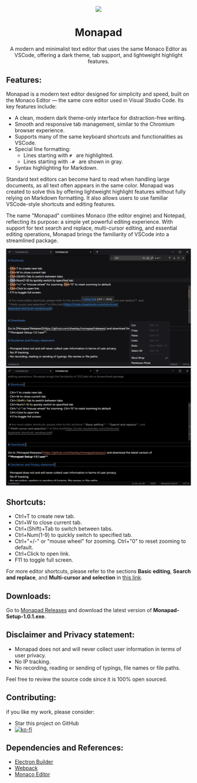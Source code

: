 <p align="center">
  <img width="128" align="center" src="icon/favicon.ico">
</p>
<h1 align="center">
  Monapad
</h1>
<p align="center">
  A modern and minimalist text editor that uses the same Monaco Editor as VSCode, offering a dark theme, tab support, and lightweight highlight features.
</p>

## Features:

Monapad is a modern text editor designed for simplicity and speed, built on the Monaco Editor — the same core editor used in Visual Studio Code. Its key features include:

- A clean, modern dark theme-only interface for distraction-free writing.
- Smooth and responsive tab management, similar to the Chromium browser experience.
- Supports many of the same keyboard shortcuts and functionalities as VSCode.
- Special line formatting:
  - Lines starting with `# ` are highlighted.
  - Lines starting with `-# ` are shown in gray.
- Syntax highlighting for Markdown.

Standard text editors can become hard to read when handling large documents, as all text often appears in the same color. Monapad was created to solve this by offering lightweight highlight features without fully relying on Markdown formatting. It also allows users to use familiar VSCode-style shortcuts and editing features.

The name "Monapad" combines Monaco (the editor engine) and Notepad, reflecting its purpose: a simple yet powerful editing experience. With support for text search and replace, multi-cursor editing, and essential editing operations, Monapad brings the familiarity of VSCode into a streamlined package.

![Screenshot Dark](screenshots/monapad_ss.png?raw=true "Dark")
![Screenshot Onyx](screenshots/monapad_ss2.png?raw=true "Onyx")

## Shortcuts:

- Ctrl+T to create new tab.
- Ctrl+W to close current tab.
- Ctrl+(Shift)+Tab to switch between tabs.
- Ctrl+Num(1-9) to quickly switch to specified tab.
- Ctrl+"+/-" or "mouse wheel" for zooming. Ctrl+"0" to reset zooming to default.
- Ctrl+Click to open link.
- F11 to toggle full screen.

For more editor shortcuts, please refer to the sections **Basic editing**, **Search and replace**, and **Multi-cursor and selection** in [this link](https://code.visualstudio.com/shortcuts/keyboard-shortcuts-windows.pdf).

## Downloads:

Go to [Monapad Releases](https://github.com/sheetau/monapad/releases) and download the latest version of **Monapad-Setup-1.0.1.exe**.

## Disclaimer and Privacy statement:

- Monapad does not and will never collect user information in terms of user privacy.
- No IP tracking.
- No recording, reading or sending of typings, file names or file paths.

Feel free to review the source code since it is 100% open sourced.

## Contributing:

if you like my work, please consider:

- Star this project on GitHub
- [![ko-fi](https://www.ko-fi.com/img/githubbutton_sm.svg)](https://ko-fi.com/sheeta)

## Dependencies and References:

- [Electron Builder](https://github.com/electron-userland/electron-builder)
- [Webpack](https://github.com/webpack/webpack)
- [Monaco Editor](https://github.com/microsoft/monaco-editor)
